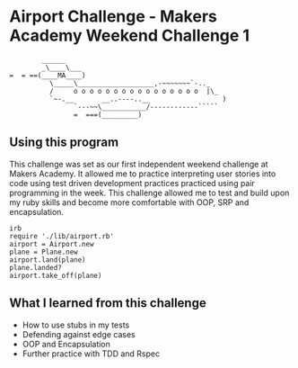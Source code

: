 Airport Challenge - Makers Academy Weekend Challenge 1
=================

```
        ______
        _\____\___
=  = ==(____MA____)
          \_____\___________________,-~~~~~~~`-.._
          /     o o o o o o o o o o o o o o o o  |\_
          `~-.__       __..----..__                  )
                `---~~\___________/------------`````
                =  ===(_________)

```

## Using this program

This challenge was set as our first independent weekend challenge at Makers Academy. It allowed me to practice interpreting user stories into code using test driven development practices practiced using pair programming in the week. This challenge allowed me to test and build upon my ruby skills and become more comfortable with OOP, SRP and encapsulation.

```
irb
require './lib/airport.rb'
airport = Airport.new
plane = Plane.new
airport.land(plane)
plane.landed?
airport.take_off(plane)

```


## What I learned from this challenge
* How to use stubs in my tests
* Defending against edge cases
* OOP and Encapsulation
* Further practice with TDD and Rspec
